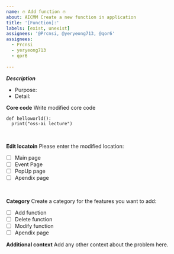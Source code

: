 ```yaml
---
name: 🔥 Add function 🔥
about: AICMM Create a new function in application
title: '[Function]:'
labels: [exist, unexist]
assignees: '@Prcnsi, @yeryeong713, @qor6'
assignees: 
  - Prcnsi
  - yeryeong713
  - qor6
    
---
```


_**Description**_
 - Purpose:
 - Detail: 

**Core code**
Write modified core code
```
def helloworld():
  print("oss-ai lecture")
```
</br>

**Edit locatoin**
Please enter the modified location:
- [ ] Main page 
- [ ] Event Page
- [ ] PopUp page
- [ ] Apendix page
</br>

**Category**
Create a category for the features you want to add:
- [ ] Add function
- [ ] Delete function
- [ ] Modify function 
- [ ] Apendix page

**Additional context**
Add any other context about the problem here.
